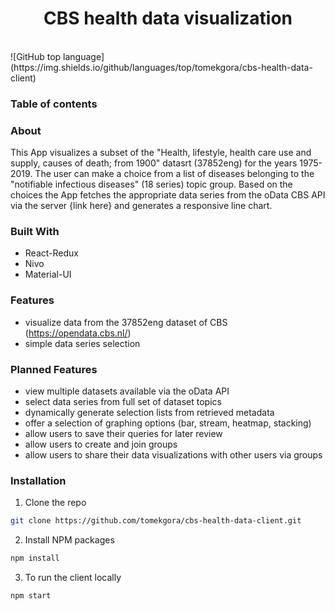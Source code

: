 <h1 align="center">CBS health data visualization</h1>
<br> 
<!-- badges --> 
![GitHub top language](https://img.shields.io/github/languages/top/tomekgora/cbs-health-data-client)

### Table of contents

### About
This App visualizes a subset of the "Health, lifestyle, health care use and supply, causes of death; from 1900" datasrt 
(37852eng) for the years 1975-2019. The user can make a choice from a list of diseases belonging to the "notifiable infectious diseases" (18 series) topic group. Based on the choices the App fetches the appropriate data series from the oData CBS API via the server {link here} and generates a responsive line chart.

### Built With
- React-Redux
- Nivo
- Material-UI 

### Features
 - visualize data from the 37852eng dataset of CBS (https://opendata.cbs.nl/)
 - simple data series selection 

### Planned Features
 - view multiple datasets available via the oData API
 - select data series from full set of dataset topics
 - dynamically generate selection lists from retrieved metadata
 - offer a selection of graphing options (bar, stream, heatmap, stacking)
 - allow users to save their queries for later review
 - allow users to create and join groups
 - allow users to share their data visualizations with other users via groups

### Installation
1. Clone the repo
```sh
git clone https://github.com/tomekgora/cbs-health-data-client.git
```
2. Install NPM packages
```sh
npm install
```
3. To run the client locally
```sh
npm start
```



